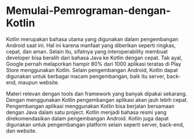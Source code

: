 # Memulai-Pemrograman-dengan-Kotlin

Kotlin merupakan bahasa utama yang digunakan dalam pengembangan Android saat ini. Hal ini karena manfaat yang diberikan seperti ringkas, cepat, dan aman. Selain itu, sifatnya yang interoperability membuat developer bisa beralih dari bahasa Java ke Kotlin dengan cepat. Tak ayal, Google pernah melaporkan hampir 80% dari 1000 aplikasi teratas di Play Store menggunakan Kotlin. Selain pengembangan Android, Kotlin dapat digunakan untuk berbagai macam pengembangan, baik itu server, back-end, maupun website.

Materi relevan dengan tools dan framework yang banyak dipakai sekarang. 
Dengan menggunakan Kotlin pengembangan aplikasi akan jauh lebih cepat. 
Pengembangan aplikasi menggunakan Kotlin bisa berjalan bersamaan dengan Java dalam satu project. 
Kotlin menjadi bahasa resmi yang direkomendasikan dalam pengembangan Android. 
Kotlin juga dapat digunakan untuk pengembangan platform selain seperti server, back-end, dan website.
